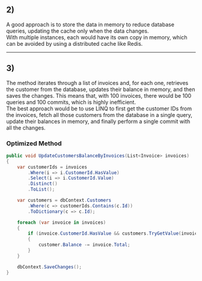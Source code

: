 ## 2) 

A good approach is to store the data in memory to reduce database queries, updating the cache only when the data changes.  
With multiple instances, each would have its own copy in memory, which can be avoided by using a distributed cache like Redis.

---

## 3) 

The method iterates through a list of invoices and, for each one, retrieves the customer from the database, updates their balance in memory, and then saves the changes. This means that, with 100 invoices, there would be 100 queries and 100 commits, which is highly inefficient.  
The best approach would be to use LINQ to first get the customer IDs from the invoices, fetch all those customers from the database in a single query, update their balances in memory, and finally perform a single commit with all the changes.  

### Optimized Method

```csharp
public void UpdateCustomersBalanceByInvoices(List<Invoice> invoices)
{
    var customerIds = invoices
        .Where(i => i.CustomerId.HasValue)
        .Select(i => i.CustomerId.Value)
        .Distinct()
        .ToList();

    var customers = dbContext.Customers
        .Where(c => customerIds.Contains(c.Id))
        .ToDictionary(c => c.Id);

    foreach (var invoice in invoices)
    {
        if (invoice.CustomerId.HasValue && customers.TryGetValue(invoice.CustomerId.Value, out var customer))
        {
            customer.Balance -= invoice.Total;
        }
    }

    dbContext.SaveChanges();
}